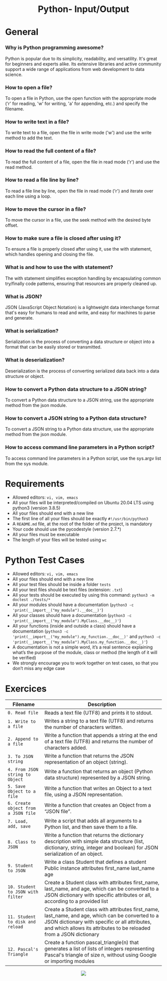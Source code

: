 <div align= "center">
  <h1>Python- Input/Output</h1>
</div>


# General 

### Why is Python programming awesome?
Python is popular due to its simplicity, readability, and versatility. It's great for beginners and experts alike. Its extensive libraries and active community support a wide range of applications from web development to data science.

### How to open a file?
To open a file in Python, use the open function with the appropriate mode ('r' for reading, 'w' for writing, 'a' for appending, etc.) and specify the filename.

### How to write text in a file?
To write text to a file, open the file in write mode ('w') and use the write method to add the text.

### How to read the full content of a file?
To read the full content of a file, open the file in read mode ('r') and use the read method.

### How to read a file line by line?
To read a file line by line, open the file in read mode ('r') and iterate over each line using a loop.

### How to move the cursor in a file?
To move the cursor in a file, use the seek method with the desired byte offset.

### How to make sure a file is closed after using it?
To ensure a file is properly closed after using it, use the with statement, which handles opening and closing the file.

### What is and how to use the with statement?
The with statement simplifies exception handling by encapsulating common try/finally code patterns, ensuring that resources are properly cleaned up.

### What is JSON?
JSON (JavaScript Object Notation) is a lightweight data interchange format that's easy for humans to read and write, and easy for machines to parse and generate.

### What is serialization?
Serialization is the process of converting a data structure or object into a format that can be easily stored or transmitted.

### What is deserialization?
Deserialization is the process of converting serialized data back into a data structure or object.

### How to convert a Python data structure to a JSON string?
To convert a Python data structure to a JSON string, use the appropriate method from the json module.

### How to convert a JSON string to a Python data structure?
To convert a JSON string to a Python data structure, use the appropriate method from the json module.

### How to access command line parameters in a Python script?
To access command line parameters in a Python script, use the sys.argv list from the sys module.

# Requirements

- Allowed editors: ```vi, vim, emacs```  
- All your files will be interpreted/compiled on Ubuntu 20.04 LTS using python3 (version 3.8.5)  
- All your files should end with a new line  
- The first line of all your files should be exactly `#!/usr/bin/python3`  
- A `README.md` file, at the root of the folder of the project, is mandatory  
- Your code should use the pycodestyle (version 2.7.*)  
- All your files must be executable  
- The length of your files will be tested using ```wc```  

# Python Test Cases

- Allowed editors: `vi, vim, emacs`
- All your files should end with a new line
- All your test files should be inside a folder `tests`
- All your test files should be text files (extension: `.txt`)
- All your tests should be executed by using this command: `python3 -m doctest ./tests/*`
- All your modules should have a documentation (`python3 -c 'print(__import__("my_module").__doc__)'`)
- All your classes should have a documentation (`python3 -c 'print(__import__("my_module").MyClass.__doc__)'`)
- All your functions (inside and outside a class) should have a documentation (`python3 -c 'print(__import__("my_module").my_function.__doc__)'` and `python3 -c 'print(__import__("my_module").MyClass.my_function.__doc__)'`)
- A documentation is not a simple word, it’s a real sentence explaining what’s the purpose of the module, class or method (the length of it will be verified)
- We strongly encourage you to work together on test cases, so that you don’t miss any edge case

# Exercices

| Filename | Description |
| -------- | ----------- |
| `0. Read file` | Reads a text file (UTF8) and prints it to stdout. |
| `1. Write to a file` | Writes a string to a text file (UTF8) and returns the number of characters written. |
| `2. Append to a file` | Write a function that appends a string at the end of a text file (UTF8) and returns the number of characters added.|
| `3. To JSON string` | Write a function that returns the JSON representation of an object (string). |
| `4. From JSON string to Object` | Write a function that returns an object (Python data structure) represented by a JSON string. |
| `5. Save Object to a file` | Write a function that writes an Object to a text file, using a JSON representation. |
| `6. Create object from a JSON file` | Write a function that creates an Object from a “JSON file”. |
| `7. Load, add, save` | Write a script that adds all arguments to a Python list, and then save them to a file. |
| `8. Class to JSON` | Write a function that returns the dictionary description with simple data structure (list, dictionary, string, integer and boolean) for JSON serialization of an object. |
| `9. Student to JSON` | Write a class Student that defines a student Public instance attributes first_name last_name age |
| `10. Student to JSON with filter` | Create a Student class with attributes first_name, last_name, and age, which can be converted to a JSON dictionary with specific attributes or all, according to a provided list |
| `11. Student to disk and reload` | Create a Student class with attributes first_name, last_name, and age, which can be converted to a JSON dictionary with specific or all attributes, and which allows its attributes to be reloaded from a JSON dictionary|
| `12. Pascal's Triangle` | Create a function pascal_triangle(n) that generates a list of lists of integers representing Pascal's triangle of size n, without using Google or importing modules |


<p align="center">
  <img src="https://i.imgur.com/J1oVLId.jpeg" name="logo Holberton"/>
</p>
